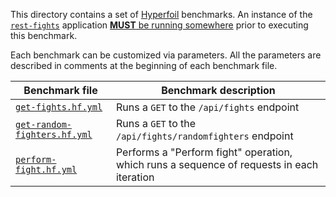 This directory contains a set of [Hyperfoil](https://hyperfoil.io) benchmarks. An instance of the [`rest-fights`](..) application [**MUST** be running somewhere](../README.md#running-the-application) prior to executing this benchmark.

Each benchmark can be customized via parameters. All the parameters are described in comments at the beginning of each benchmark file.

| Benchmark file                                             | Benchmark description                                                                     |
|------------------------------------------------------------|-------------------------------------------------------------------------------------------|
| [`get-fights.hf.yml`](get-fights.hf.yml)                   | Runs a `GET` to the `/api/fights` endpoint                                                |
| [`get-random-fighters.hf.yml`](get-random-fighters.hf.yml) | Runs a `GET` to the `/api/fights/randomfighters` endpoint                                 |
| [`perform-fight.hf.yml`](perform-fight.hf.yml)             | Performs a "Perform fight" operation, which runs a sequence of requests in each iteration |
